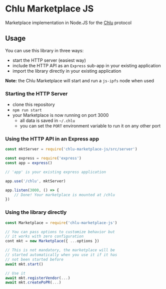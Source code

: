 # Chlu Marketplace JS

Marketplace implementation in Node.JS for the [Chlu](https://chlu.io) protocol

## Usage

You can use this library in three ways:

- start the HTTP server (easiest way)
- include the HTTP API as an `Express` sub-app in your existing application
- import the library directly in your existing application

__Note:__ the Chlu Marketplace will start and run a `js-ipfs` node when used

### Starting the HTTP Server

- clone this repository
- `npm run start`
- your Marketplace is now running on port 3000
  - all data is saved in `~/.chlu`
  - you can set the `PORT` environment variable to run it on any other port 

### Using the HTTP API in an Express app

```javascript
const mktServer = require('chlu-marketplace-js/src/server')

const express = require('express')
const app = express()

// 'app' is your existing express application

app.use('/chlu', mktServer)

app.listen(3000, () => {
    // Done! Your marketplace is mounted at /chlu
})
```

### Using the library directly

```javascript
const Marketplace = require('chlu-marketplace-js')

// You can pass options to customize behavior but
// it works with zero configuration
cont mkt = new Marketplace({ ...options })

// This is not mandatory, the marketplace will be
// started automatically when you use it if it has
// not been started before
await mkt.start()

// Use it
await mkt.registerVendor(...)
await mkt.createPoPR(...)
```